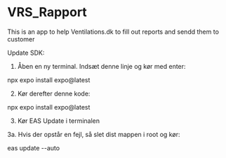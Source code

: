 # VRS_Rapport

This is an app to help Ventilations.dk to fill out reports and sendd them to customer

Update SDK:

1. Åben en ny terminal. Indsæt denne linje og kør med enter:

npx expo install expo@latest

2. Kør derefter denne kode:

npx expo install expo@latest

3. Kør EAS Update i terminalen

3a. Hvis der opstår en fejl, så slet dist mappen i root og kør:

eas update --auto
